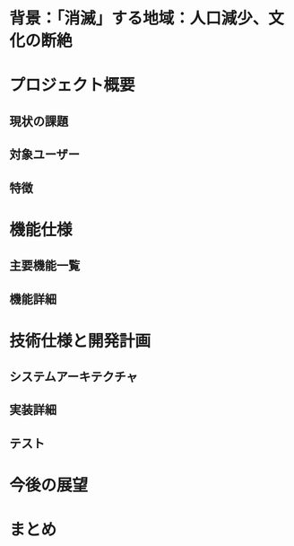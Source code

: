 
# 背景：「消滅」する地域：人口減少、文化の断絶
# プロジェクト概要
## 現状の課題
## 対象ユーザー
## 特徴
# 機能仕様
## 主要機能一覧
## 機能詳細
# 技術仕様と開発計画
## システムアーキテクチャ
## 実装詳細
## テスト
# 今後の展望
# まとめ